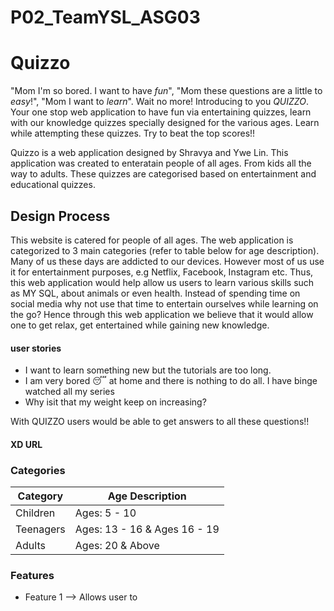 # P02_TeamYSL_ASG03

# Quizzo #
"Mom I'm so bored. I want to have *fun*", "Mom these questions are a little to *easy*!", "Mom I want to *learn*". Wait no more! Introducing to you *QUIZZO*. Your one stop web application to have fun via entertaining quizzes, learn with our knowledge quizzes specially designed for the various ages. Learn while attempting these quizzes. Try to beat the top scores!!

Quizzo is a web application designed by Shravya and Ywe Lin. This application was created to enteratain people of all ages. From kids all the way to adults. These quizzes are categorised based on entertainment and educational quizzes.

## Design Process ##
This website is catered for people of all ages. The web application is categorized to 3 main categories (refer to table below for age description). Many of us these days are addicted to our devices. However most of us use it for entertainment purposes, e.g Netflix, Facebook, Instagram etc. Thus, this web application would help allow us users to learn various skills such as MY SQL, about animals or even health. Instead of spending time on social media why not use that time to entertain ourselves while learning on the go? Hence through this web application we believe that it would allow one to get relax, get entertained while gaining new knowledge.

#### user stories ####
- I want to learn something new but the tutorials are too long.
- I am very bored :sleeping: at home and there is nothing to do all. I have binge watched all my series
- Why isit that my weight keep on increasing?
 
 With QUIZZO users would be able to get answers to all these questions!!

 #### XD URL ####


### Categories ###

Category      | Age Description
------------- | -------------
Children      | Ages: 5 - 10
Teenagers     | Ages: 13 - 16 & Ages 16 - 19
Adults        | Ages: 20 & Above


### Features ###
- Feature 1 --> Allows user to 